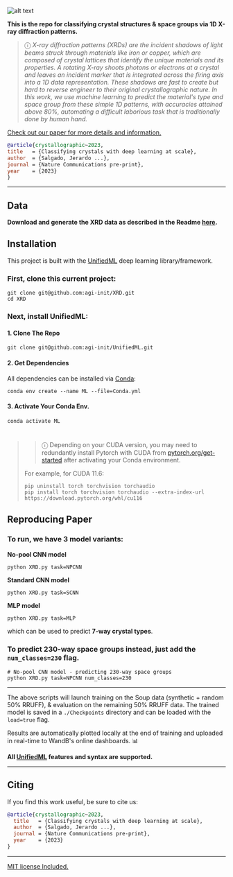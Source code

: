 ![alt text](https://i.imgur.com/ex7bPB0.png)

**This is the repo for classifying crystal structures & space groups via 1D X-ray diffraction patterns.**

> &#9432; *X-ray diffraction patterns (XRDs) are the incident shadows of light beams struck through materials like iron or copper, which are composed of crystal lattices that identify the unique materials and its properties. A rotating X-ray shoots photons or electrons at a crystal and leaves an incident marker that is integrated across the firing axis into a 1D data representation. These shadows are fast to create but hard to reverse engineer to their original crystallographic nature. In this work, we use machine learning to predict the material's type and space group from these simple 1D patterns, with accuracies attained above 80%, automating a difficult laborious task that is traditionally done by human hand.*

[Check out our paper for more details and information.]()
 
```bibtex
@article{crystallographic~2023,
title   = {Classifying crystals with deep learning at scale},
author  = {Salgado, Jerardo ...},
journal = {Nature Communications pre-print},
year    = {2023}
}
```

---

## Data

**Download and generate the XRD data as described in the Readme [here](Datasets/Generated).**

## Installation

This project is built with the [UnifiedML](https://github.com/AGI-init/UnifiedML) deep learning library/framework.

### First, clone this current project:

```console
git clone git@github.com:agi-init/XRD.git
cd XRD
```

### Next, install UnifiedML:

#### 1. Clone The Repo

```console
git clone git@github.com:agi-init/UnifiedML.git
```

#### 2. Get Dependencies

All dependencies can be installed via [Conda](https://docs.conda.io/en/latest/miniconda.html):

```console
conda env create --name ML --file=Conda.yml
```

#### 3. Activate Your Conda Env.

```console
conda activate ML
```

#

> > &#9432; Depending on your CUDA version, you may need to redundantly install Pytorch with CUDA from [pytorch.org/get-started](https://pytorch.org/get-started/locally/) after activating your Conda environment.
>
> For example, for CUDA 11.6:
> ```console
> pip uninstall torch torchvision torchaudio
> pip install torch torchvision torchaudio --extra-index-url https://download.pytorch.org/whl/cu116
> ```

## Reproducing Paper

### To run, we have 3 model variants:

**No-pool CNN model**

```console
python XRD.py task=NPCNN
```

**Standard CNN model**

```console
python XRD.py task=SCNN
```

**MLP model**

```console
python XRD.py task=MLP
```

which can be used to predict **7-way crystal types**. 

### To predict **230-way space groups** instead, just add the ```num_classes=230``` flag.

```console
# No-pool CNN model - predicting 230-way space groups
python XRD.py task=NPCNN num_classes=230
```

---

The above scripts will launch training on the Soup data (synthetic + random 50% RRUFF), & evaluation on the remaining 50% RRUFF data. The trained model is saved in a ```./Checkpoints``` directory and can be loaded with the ```load=true``` flag.

Results are automatically plotted locally at the end of training and uploaded in real-time to WandB's online dashboards. :bar_chart:

**All [UnifiedML](https://github.com/AGI-init/UnifiedML) features and syntax are supported.**

---

## Citing

If you find this work useful, be sure to cite us:

```bibtex
@article{crystallographic~2023,
  title   = {Classifying crystals with deep learning at scale},
  author  = {Salgado, Jerardo ...},
  journal = {Nature Communications pre-print},
  year    = {2023}
}
```

---

[MIT license Included.](MIT_LICENSE)